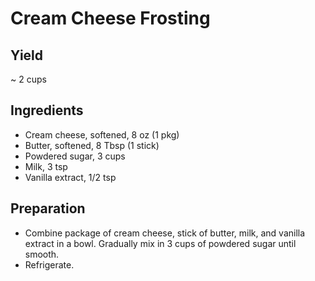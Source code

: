 # Cream Cheese Frosting

## Yield

\~ 2 cups

## Ingredients

-   Cream cheese, softened, 8 oz (1 pkg)
-   Butter, softened, 8 Tbsp (1 stick)
-   Powdered sugar, 3 cups
-   Milk, 3 tsp
-   Vanilla extract, 1/2 tsp

## Preparation

-   Combine package of cream cheese, stick of butter, milk, and vanilla extract in a bowl. Gradually mix in 3 cups of powdered sugar until smooth.
-   Refrigerate.
